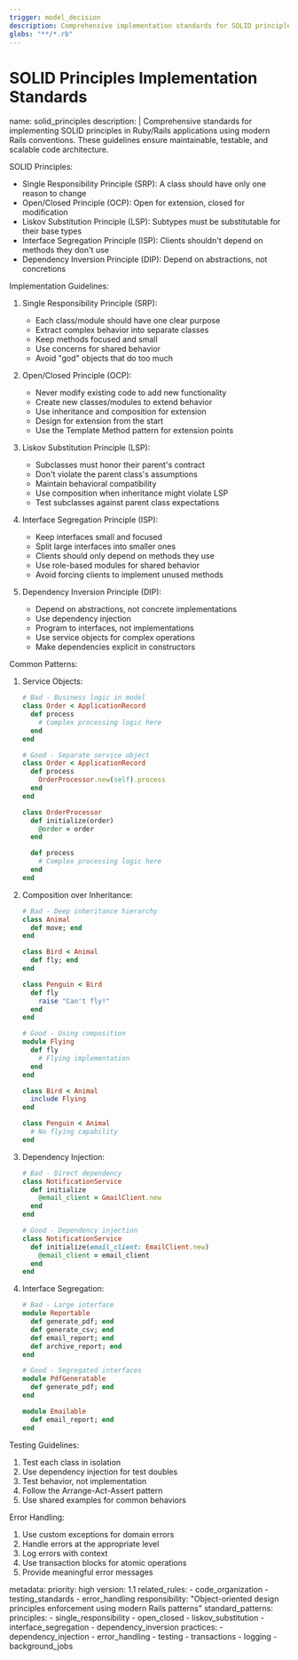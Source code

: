 ```yaml
---
trigger: model_decision
description: Comprehensive implementation standards for SOLID principles and object-oriented design patterns in Ruby on Rails
globs: "**/*.rb"
---
```

# SOLID Principles Implementation Standards

<rule>
name: solid_principles
description: |
  Comprehensive standards for implementing SOLID principles in Ruby/Rails applications using modern Rails conventions.
  These guidelines ensure maintainable, testable, and scalable code architecture.

  SOLID Principles:
  - Single Responsibility Principle (SRP): A class should have only one reason to change
  - Open/Closed Principle (OCP): Open for extension, closed for modification
  - Liskov Substitution Principle (LSP): Subtypes must be substitutable for their base types
  - Interface Segregation Principle (ISP): Clients shouldn't depend on methods they don't use
  - Dependency Inversion Principle (DIP): Depend on abstractions, not concretions

  Implementation Guidelines:
  1. Single Responsibility Principle (SRP):
     - Each class/module should have one clear purpose
     - Extract complex behavior into separate classes
     - Keep methods focused and small
     - Use concerns for shared behavior
     - Avoid "god" objects that do too much

  2. Open/Closed Principle (OCP):
     - Never modify existing code to add new functionality
     - Create new classes/modules to extend behavior
     - Use inheritance and composition for extension
     - Design for extension from the start
     - Use the Template Method pattern for extension points

  3. Liskov Substitution Principle (LSP):
     - Subclasses must honor their parent's contract
     - Don't violate the parent class's assumptions
     - Maintain behavioral compatibility
     - Use composition when inheritance might violate LSP
     - Test subclasses against parent class expectations

  4. Interface Segregation Principle (ISP):
     - Keep interfaces small and focused
     - Split large interfaces into smaller ones
     - Clients should only depend on methods they use
     - Use role-based modules for shared behavior
     - Avoid forcing clients to implement unused methods

  5. Dependency Inversion Principle (DIP):
     - Depend on abstractions, not concrete implementations
     - Use dependency injection
     - Program to interfaces, not implementations
     - Use service objects for complex operations
     - Make dependencies explicit in constructors

  Common Patterns:
  1. Service Objects:
     ```ruby
     # Bad - Business logic in model
     class Order < ApplicationRecord
       def process
         # Complex processing logic here
       end
     end

     # Good - Separate service object
     class Order < ApplicationRecord
       def process
         OrderProcessor.new(self).process
       end
     end

     class OrderProcessor
       def initialize(order)
         @order = order
       end

       def process
         # Complex processing logic here
       end
     end
     ```

  2. Composition over Inheritance:
     ```ruby
     # Bad - Deep inheritance hierarchy
     class Animal
       def move; end
     end

     class Bird < Animal
       def fly; end
     end

     class Penguin < Bird
       def fly
         raise "Can't fly!"
       end
     end

     # Good - Using composition
     module Flying
       def fly
         # Flying implementation
       end
     end

     class Bird < Animal
       include Flying
     end

     class Penguin < Animal
       # No flying capability
     end
     ```

  3. Dependency Injection:
     ```ruby
     # Bad - Direct dependency
     class NotificationService
       def initialize
         @email_client = GmailClient.new
       end
     end

     # Good - Dependency injection
     class NotificationService
       def initialize(email_client: EmailClient.new)
         @email_client = email_client
       end
     end
     ```

  4. Interface Segregation:
     ```ruby
     # Bad - Large interface
     module Reportable
       def generate_pdf; end
       def generate_csv; end
       def email_report; end
       def archive_report; end
     end

     # Good - Segregated interfaces
     module PdfGeneratable
       def generate_pdf; end
     end

     module Emailable
       def email_report; end
     end
     ```

  Testing Guidelines:
  1. Test each class in isolation
  2. Use dependency injection for test doubles
  3. Test behavior, not implementation
  4. Follow the Arrange-Act-Assert pattern
  5. Use shared examples for common behaviors

  Error Handling:
  1. Use custom exceptions for domain errors
  2. Handle errors at the appropriate level
  3. Log errors with context
  4. Use transaction blocks for atomic operations
  5. Provide meaningful error messages

metadata:
  priority: high
  version: 1.1
  related_rules:
    - code_organization
    - testing_standards
    - error_handling
  responsibility: "Object-oriented design principles enforcement using modern Rails patterns"
  standard_patterns:
    principles:
      - single_responsibility
      - open_closed
      - liskov_substitution
      - interface_segregation
      - dependency_inversion
    practices:
      - dependency_injection
      - error_handling
      - testing
      - transactions
      - logging
      - background_jobs
</rule>